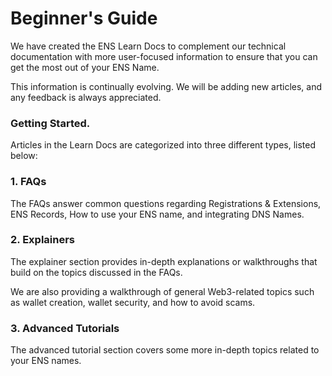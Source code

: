 # Beginner's Guide

We have created the ENS Learn Docs to complement our technical documentation with more user-focused information to ensure that you can get the most out of your ENS Name.

This information is continually evolving. We will be adding new articles, and any feedback is always appreciated.

### Getting Started.

&#x20;Articles in the Learn Docs are categorized into three different types, listed below:

### 1. FAQs

The FAQs answer common questions regarding Registrations & Extensions, ENS Records, How to use your ENS name, and integrating DNS Names.

### 2. Explainers

The explainer section provides in-depth explanations or walkthroughs that build on the topics discussed in the FAQs.

We are also providing a walkthrough of general Web3-related topics such as wallet creation, wallet security, and how to avoid scams.

### 3. Advanced Tutorials

The advanced tutorial section covers some more in-depth topics related to your ENS names.



